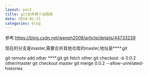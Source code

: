 ```yaml
---
layout: post
title: git合并两个远程库
date: 2019-02-21
categories: blog
---
```


参考:https://blog.csdn.net/wenph2008/article/details/44733239

现在的分支是master,需要合并其他仓库的master,地址是****.git

git remote add other ****.git
git fetch other
git checkout -b 0.0.2 other/master
git checkout master
git merge 0.0.2 --allow-unrelated-histories
